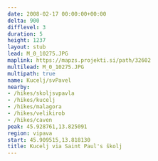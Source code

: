```yaml
---
date: 2008-02-17 00:00:00+00:00
delta: 900
difflevel: 3
duration: 5
height: 1237
layout: stub
lead: M_0_10275.JPG
maplink: https://mapzs.projekti.si/path/32602
multilead: M_0_10275.JPG
multipath: true
name: Kucelj/svPavel
nearby:
- /hikes/skoljsvpavla
- /hikes/kucelj
- /hikes/malagora
- /hikes/velikirob
- /hikes/caven
peak: 45.928761,13.825091
region: vipava
start: 45.909515,13.818130
title: Kucelj via Saint Paul's školj
---
```

